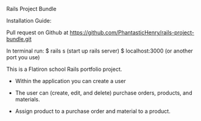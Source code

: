 Rails Project Bundle

Installation Guide:

Pull request on Github at https://github.com/PhantasticHenry/rails-project-bundle.git

In terminal run: 
$ rails s (start up rails server)
$ localhost:3000 (or another port you use)

This is a Flatiron school Rails portfolio project.  

 - Within the application you can create a user

 - The user can (create, edit, and delete) purchase orders, products, and materials.

 - Assign product to a purchase order and material to a product.
